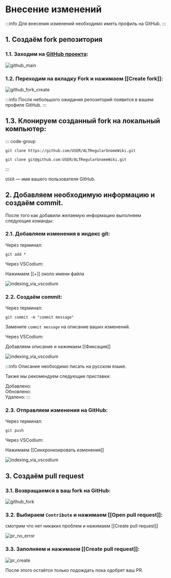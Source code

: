# Внесение изменений

:::info
Для внесения изменений необходимо иметь профиль на GitHub.
:::

## 1. Создаём fork репозитория

### 1.1. Заходим на [GitHub проекта](https://github.com/OlegShchavelev/ALTRegularGnomeWiki):

![github_main](/alteration/github_main.png)

### 1.2. Переходим на вкладку Fork и нажимаем [[Create fork]]:

![github_fork_create](/alteration/github_fork_create.png)

:::info
После небольшого ожидания репозиторий появится в вашем профиле GitHub.
:::

## 1.3. Клонируем созданный fork на локальный компьютер:

::: code-group

```shell[https]
git clone https://github.com/USER/ALTRegularGnomeWiki.git
```
```shell[ssh]
git clone git@github.com:USER/ALTRegularGnomeWiki.git
```
:::

`USER` — имя вашего пользователя GitHub.

## 2. Добавляем необходимую информацию и создаём commit.

После того как добавили желаемую информацию выполняем следующие команды:

### 2.1. Добавляем изменения в индекс git:

Через терминал:

```shell
git add *
```

Через VSCodium:

Нажимаем [[+]] около имени файла

![indexing_via_vscodium](/alteration/indexing_via_vscodium.png)

### 2.2. Создаём commit:

Через терминал:

```shell
git commit -m "commit message"
```
Замените `commit message` на описание ваших изменений.

Через VSCodium:

Добавляем описание и нажимаем [[Фиксация]]

![indexing_via_vscodium](/alteration/indexing_via_vscodium.png)

:::info
Описание необходимо писать на русском языке.

Также мы рекомендуем следующие приставки:

Добавлено: \
Обновлено: \
Удалено:
:::

### 2.3. Отправляем изменения на GitHub:

Через терминал:

```shell
git push
```

Через VSCodium:

Нажимаем [[Синхронизировать изменения]]

![indexing_via_vscodium](/alteration/sync_changes_via_vscodium.png)

## 3. Создаём pull request

### 3.1. Возвращаемся в ваш fork на GitHub:

![github_fork](/alteration/github_fork.png)

### 3.2. Выбираем `Contribute` и нажимаем [[Open pull request]]:

смотрим что нет никаких проблем и нажимаем [[Create pull request]]

![pr_no_error](/alteration/pr_no_error.png)

### 3.3. Заполняем и нажимаем [[Create pull request]]:

![pr_create](/alteration/pr_create.png)

После этого остаётся только подождать пока одобрят ваш PR.